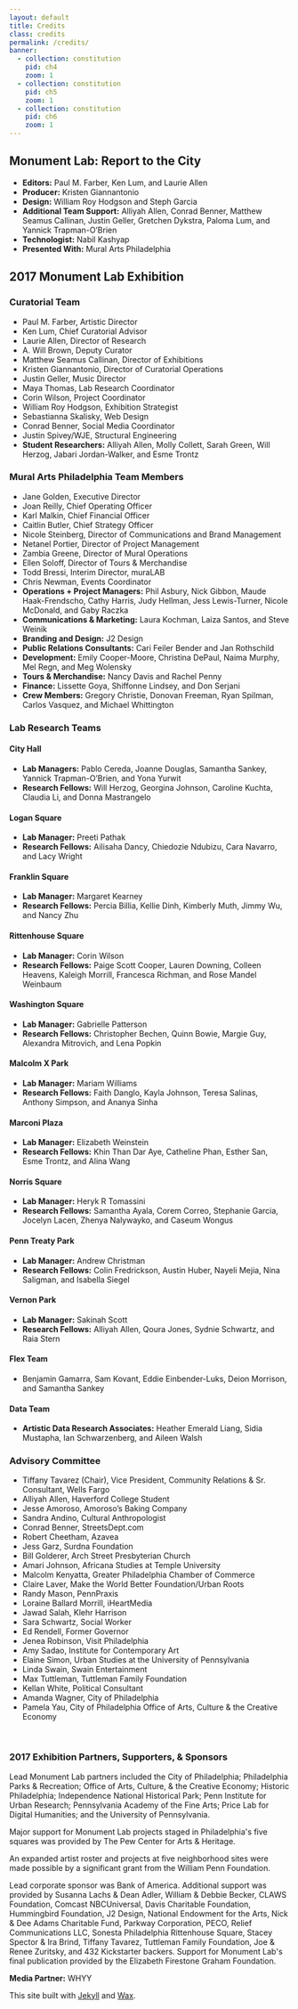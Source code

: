 ```yaml
---
layout: default
title: Credits
class: credits
permalink: /credits/
banner:
  - collection: constitution
    pid: ch4
    zoom: 1
  - collection: constitution
    pid: ch5
    zoom: 1
  - collection: constitution
    pid: ch6
    zoom: 1
---
```


## Monument Lab: Report to the City
- **Editors:** Paul M. Farber, Ken Lum, and Laurie Allen
- **Producer:** Kristen Giannantonio
- **Design:** William Roy Hodgson and Steph Garcia
- **Additional Team Support:** Alliyah Allen, Conrad Benner, Matthew Seamus Callinan, Justin Geller, Gretchen Dykstra, Paloma Lum, and Yannick Trapman-O’Brien
- **Technologist:** Nabil Kashyap
- **Presented With:** Mural Arts Philadelphia

## 2017 Monument Lab Exhibition

### Curatorial Team
- Paul M. Farber, Artistic Director
- Ken Lum, Chief Curatorial Advisor
- Laurie Allen, Director of Research
- A. Will Brown, Deputy Curator
- Matthew Seamus Callinan, Director of Exhibitions
- Kristen Giannantonio, Director of Curatorial Operations
- Justin Geller, Music Director
- Maya Thomas, Lab Research Coordinator
- Corin Wilson, Project Coordinator
- William Roy Hodgson, Exhibition Strategist
- Sebastianna Skalisky, Web Design
- Conrad Benner, Social Media Coordinator
- Justin Spivey/WJE, Structural Engineering
- **Student Researchers:** Alliyah Allen, Molly Collett, Sarah Green, Will Herzog, Jabari Jordan-Walker, and Esme Trontz

### Mural Arts Philadelphia Team Members
- Jane Golden, Executive Director
- Joan Reilly, Chief Operating Officer
- Karl Malkin, Chief Financial Officer
- Caitlin Butler, Chief Strategy Officer
- Nicole Steinberg, Director of Communications and Brand Management
- Netanel Portier, Director of Project Management
- Zambia Greene, Director of Mural Operations
- Ellen Soloff, Director of Tours & Merchandise
- Todd Bressi, Interim Director, muraLAB
- Chris Newman, Events Coordinator
- **Operations + Project Managers:** Phil Asbury, Nick Gibbon, Maude Haak-Frendscho, Cathy Harris, Judy Hellman, Jess Lewis-Turner, Nicole McDonald, and Gaby Raczka
- **Communications & Marketing:** Laura Kochman, Laiza Santos, and Steve Weinik
- **Branding and Design:** J2 Design
- **Public Relations Consultants:** Cari Feiler Bender and Jan Rothschild
- **Development:** Emily Cooper-Moore, Christina DePaul, Naima Murphy, Mel Regn, and Meg Wolensky
- **Tours & Merchandise:** Nancy Davis and Rachel Penny
- **Finance:** Lissette Goya, Shiffonne Lindsey, and Don Serjani
- **Crew Members:** Gregory Christie, Donovan Freeman, Ryan Spilman, Carlos Vasquez, and Michael Whittington
 
### Lab Research Teams

#### City Hall
- **Lab Managers:** Pablo Cereda, Joanne Douglas, Samantha Sankey, Yannick Trapman-O’Brien, and Yona Yurwit
- **Research Fellows:** Will Herzog, Georgina Johnson, Caroline Kuchta, Claudia Li, and Donna Mastrangelo
 
#### Logan Square
- **Lab Manager:** Preeti Pathak
- **Research Fellows:** Ailisaha Dancy, Chiedozie Ndubizu, Cara Navarro, and Lacy Wright
 
#### Franklin Square
- **Lab Manager:** Margaret Kearney 
- **Research Fellows:** Percia Billia, Kellie Dinh, Kimberly Muth, Jimmy Wu, and Nancy Zhu
 
#### Rittenhouse Square
- **Lab Manager:** Corin Wilson
- **Research Fellows:** Paige Scott Cooper, Lauren Downing, Colleen Heavens, Kaleigh Morrill, Francesca Richman, and Rose Mandel Weinbaum
 
#### Washington Square
- **Lab Manager:** Gabrielle Patterson
- **Research Fellows:** Christopher Bechen, Quinn Bowie, Margie Guy, Alexandra Mitrovich, and Lena Popkin 
 
#### Malcolm X Park
- **Lab Manager:** Mariam Williams
- **Research Fellows:** Faith Danglo, Kayla Johnson, Teresa Salinas, Anthony Simpson, and Ananya Sinha
 
#### Marconi Plaza
- **Lab Manager:** Elizabeth Weinstein
- **Research Fellows:** Khin Than Dar Aye, Catheline Phan, Esther San, Esme Trontz, and Alina Wang
 
#### Norris Square
- **Lab Manager:** Heryk R Tomassini
- **Research Fellows:** Samantha Ayala, Corem Correo, Stephanie Garcia, Jocelyn Lacen, Zhenya Nalywayko, and Caseum Wongus
 
#### Penn Treaty Park
- **Lab Manager:** Andrew Christman
- **Research Fellows:** Colin Fredrickson, Austin Huber, Nayeli Mejia, Nina Saligman, and Isabella Siegel
 
#### Vernon Park
- **Lab Manager:** Sakinah Scott
- **Research Fellows:** Alliyah Allen, Qoura Jones, Sydnie Schwartz, and Raia Stern
 
#### Flex Team
- Benjamin Gamarra, Sam Kovant, Eddie Einbender-Luks, Deion Morrison, and Samantha Sankey
 
#### Data Team
- **Artistic Data Research Associates:** Heather Emerald Liang, Sidia Mustapha, Ian Schwarzenberg, and Aileen Walsh
 
 
### Advisory Committee
- Tiffany Tavarez (Chair), Vice President, Community Relations & Sr. Consultant, Wells Fargo
- Alliyah Allen, Haverford College Student
- Jesse Amoroso, Amoroso’s Baking Company
- Sandra Andino, Cultural Anthropologist
- Conrad Benner, StreetsDept.com
- Robert Cheetham, Azavea
- Jess Garz, Surdna Foundation
- Bill Golderer, Arch Street Presbyterian Church
- Amari Johnson, Africana Studies at Temple University
- Malcolm Kenyatta, Greater Philadelphia Chamber of Commerce
- Claire Laver, Make the World Better Foundation/Urban Roots
- Randy Mason, PennPraxis
- Loraine Ballard Morrill, iHeartMedia
- Jawad Salah, Klehr Harrison
- Sara Schwartz, Social Worker
- Ed Rendell, Former Governor
- Jenea Robinson, Visit Philadelphia
- Amy Sadao, Institute for Contemporary Art
- Elaine Simon, Urban Studies at the University of Pennsylvania
- Linda Swain, Swain Entertainment
- Max Tuttleman, Tuttleman Family Foundation
- Kellan White, Political Consultant
- Amanda Wagner, City of Philadelphia
- Pamela Yau, City of Philadelphia Office of Arts, Culture & the Creative Economy
<br/> 

### 2017 Exhibition Partners, Supporters, & Sponsors
Lead Monument Lab partners included the City of Philadelphia; Philadelphia Parks & Recreation; Office of Arts, Culture, & the Creative Economy; Historic Philadelphia; Independence National Historical Park; Penn Institute for Urban Research; Pennsylvania Academy of the Fine Arts; Price Lab for Digital Humanities; and the University of Pennsylvania.
 
Major support for Monument Lab projects staged in Philadelphia's five squares was provided by The Pew Center for Arts & Heritage.
 
An expanded artist roster and projects at five neighborhood sites were made possible by a significant grant from the William Penn Foundation.
 
Lead corporate sponsor was Bank of America. Additional support was provided by Susanna Lachs & Dean Adler, William & Debbie Becker, CLAWS Foundation, Comcast NBCUniversal, Davis Charitable Foundation, Hummingbird Foundation, J2 Design, National Endowment for the Arts, Nick & Dee Adams Charitable Fund, Parkway Corporation, PECO, Relief Communications LLC, Sonesta Philadelphia Rittenhouse Square, Stacey Spector & Ira Brind, Tiffany Tavarez, Tuttleman Family Foundation, Joe & Renee Zuritsky, and 432 Kickstarter backers. Support for Monument Lab's final publication provided by the Elizabeth Firestone Graham Foundation.

**Media Partner:** WHYY

This site built with [Jekyll](https://jekyllrb.com/) and [Wax](https://minicomp.github.io/wiki/#/wax/?id=top).